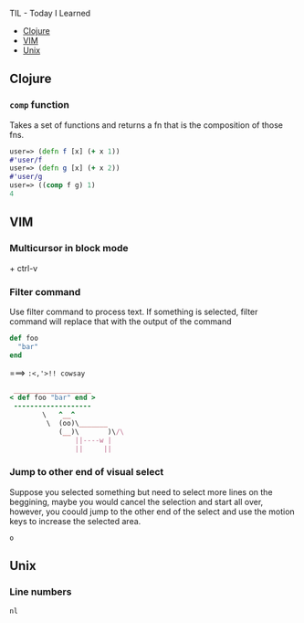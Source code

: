 TIL - Today I Learned

- [Clojure](#clojure)
- [VIM](#vim)
- [Unix](#unix)


## Clojure

### `comp` function 

Takes a set of functions and returns a fn that is the composition
of those fns. 

```clojure
user=> (defn f [x] (+ x 1))
#'user/f
user=> (defn g [x] (+ x 2))
#'user/g
user=> ((comp f g) 1)
4
```

## VIM

### Multicursor in block mode

<select-text> + ctrl-v

### Filter command

Use filter command to process text. If something is selected, filter command will replace that with the output of the command

```ruby
def foo
  "bar"
end
```

===> `:<,'>!! cowsay`

```ruby
 ___________________ 
< def foo "bar" end >
 ------------------- 
        \   ^__^
         \  (oo)\_______
            (__)\       )\/\
                ||----w |
                ||     ||
```

### Jump to other end of visual select

Suppose you selected something but need to select more lines on the beggining, maybe you would cancel the selection and start all over, however, you coould jump to the other end of the select and use the motion keys to increase the selected area.

<select-text> `o`

## Unix

### Line numbers

`nl`

